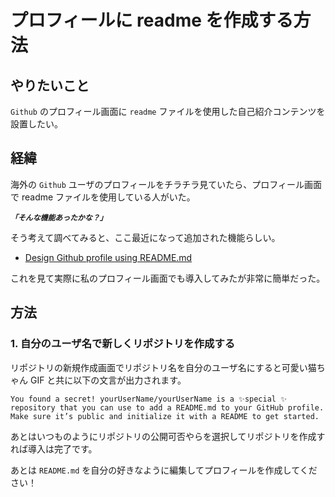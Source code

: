 # プロフィールに readme を作成する方法

## やりたいこと

`Github` のプロフィール画面に `readme` ファイルを使用した自己紹介コンテンツを設置したい。

## 経緯

海外の `Github` ユーザのプロフィールをチラチラ見ていたら、プロフィール画面で readme ファイルを使用している人がいた。

**_`「そんな機能あったかな？」`_**

そう考えて調べてみると、ここ最近になって追加された機能らしい。

- [Design Github profile using README.md](https://dev.to/web/design-github-profile-using-readme-md-8al)

これを見て実際に私のプロフィール画面でも導入してみたが非常に簡単だった。

## 方法

### 1. 自分のユーザ名で新しくリポジトリを作成する

リポジトリの新規作成画面でリポジトリ名を自分のユーザ名にすると可愛い猫ちゃん GIF と共に以下の文言が出力されます。

```
You found a secret! yourUserName/yourUserName is a ✨special ✨ repository that you can use to add a README.md to your GitHub profile. Make sure it’s public and initialize it with a README to get started.
```

あとはいつものようにリポジトリの公開可否やらを選択してリポジトリを作成すれば導入は完了です。

あとは `README.md` を自分の好きなように編集してプロフィールを作成してください！
